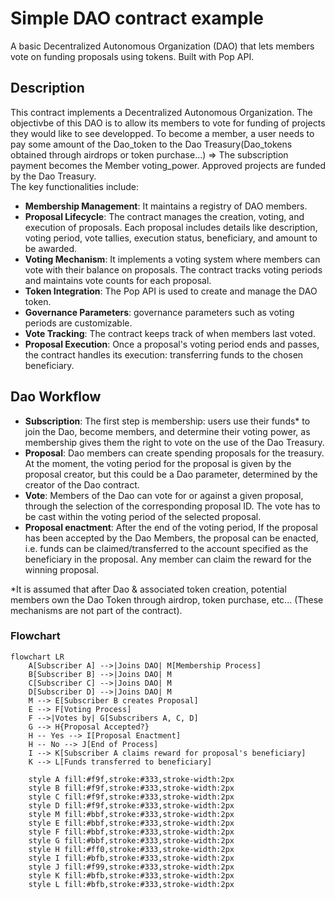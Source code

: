 # Simple DAO contract example
A basic Decentralized Autonomous Organization (DAO) that lets members vote on funding proposals using tokens. Built with Pop API.
## Description
This contract implements a Decentralized Autonomous Organization.
The objectivbe of this DAO is to allow its members to vote for funding of projects they would like to see developped.
To become a member, a user needs to pay some amount of the Dao_token to the Dao Treasury(Dao_tokens obtained through airdrops or token purchase...) ⇒ The subscription payment becomes the Member voting_power. 
Approved projects are funded by the Dao Treasury.  
The key functionalities include:
- **Membership Management**: It maintains a registry of DAO members.
- **Proposal Lifecycle**: The contract manages the creation, voting, and execution of proposals. Each proposal includes details like description, voting period, vote tallies, execution status, beneficiary, and amount to be awarded.
- **Voting Mechanism**: It implements a voting system where members can vote with their balance on proposals. The contract tracks voting periods and maintains vote counts for each proposal.
- **Token Integration**: The Pop API is used to create and manage the DAO token.
- **Governance Parameters**: governance parameters such as voting periods are customizable.
- **Vote Tracking**: The contract keeps track of when members last voted.
- **Proposal Execution**: Once a proposal's voting period ends and passes, the contract handles its execution: transferring funds to the chosen beneficiary.


## Dao Workflow
- **Subscription**: The first step is membership: users use their funds* to join the Dao, become members, and determine their voting power, as membership gives them the right to vote on the use of the Dao Treasury.
- **Proposal**: Dao members can create spending proposals for the treasury. At the moment, the voting period for the proposal is given by the proposal creator, but this could be a Dao parameter, determined by the creator of the Dao contract.
- **Vote**: Members of the Dao can vote for or against a given proposal, through the selection of the corresponding proposal ID. The vote has to be cast within the voting period of the selected proposal.
- **Proposal enactment**: After the end of the voting period, If the proposal has been accepted by the Dao Members, the proposal can be enacted, i.e. funds can be claimed/transferred to the account specified as the beneficiary in the proposal. Any member can claim the reward for the winning proposal.

*It is assumed that after Dao & associated token creation, potential members own the Dao Token through airdrop, token purchase, etc... (These mechanisms are not part of the contract). 

### Flowchart

```mermaid
flowchart LR
    A[Subscriber A] -->|Joins DAO| M[Membership Process]
    B[Subscriber B] -->|Joins DAO| M
    C[Subscriber C] -->|Joins DAO| M
    D[Subscriber D] -->|Joins DAO| M
    M --> E[Subscriber B creates Proposal]
    E --> F[Voting Process]
    F -->|Votes by| G[Subscribers A, C, D]
    G --> H{Proposal Accepted?}
    H -- Yes --> I[Proposal Enactment]
    H -- No --> J[End of Process]
    I --> K[Subscriber A claims reward for proposal's beneficiary]
    K --> L[Funds transferred to beneficiary]

    style A fill:#f9f,stroke:#333,stroke-width:2px
    style B fill:#f9f,stroke:#333,stroke-width:2px
    style C fill:#f9f,stroke:#333,stroke-width:2px
    style D fill:#f9f,stroke:#333,stroke-width:2px
    style M fill:#bbf,stroke:#333,stroke-width:2px
    style E fill:#bbf,stroke:#333,stroke-width:2px
    style F fill:#bbf,stroke:#333,stroke-width:2px
    style G fill:#bbf,stroke:#333,stroke-width:2px
    style H fill:#ff0,stroke:#333,stroke-width:2px
    style I fill:#bfb,stroke:#333,stroke-width:2px
    style J fill:#f99,stroke:#333,stroke-width:2px
    style K fill:#bfb,stroke:#333,stroke-width:2px
    style L fill:#bfb,stroke:#333,stroke-width:2px
```
